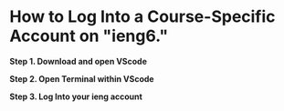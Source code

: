 # How to Log Into a Course-Specific Account on "**ieng6**."

**Step 1. Download and open VScode**

**Step 2. Open Terminal within VScode**

**Step 3. Log Into your ieng account**
